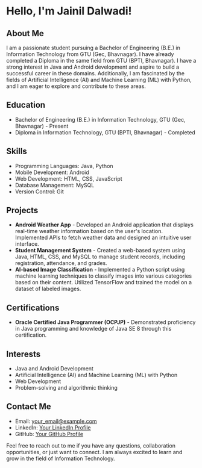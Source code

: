 # Hello, I'm Jainil Dalwadi!

## About Me
I am a passionate student pursuing a Bachelor of Engineering (B.E.) in Information Technology from GTU (Gec, Bhavnagar). I have already completed a Diploma in the same field from GTU (BPTI, Bhavnagar). I have a strong interest in Java and Android development and aspire to build a successful career in these domains. Additionally, I am fascinated by the fields of Artificial Intelligence (AI) and Machine Learning (ML) with Python, and I am eager to explore and contribute to these areas.

## Education
- Bachelor of Engineering (B.E.) in Information Technology, GTU (Gec, Bhavnagar) - Present
- Diploma in Information Technology, GTU (BPTI, Bhavnagar) - Completed

## Skills
- Programming Languages: Java, Python
- Mobile Development: Android
- Web Development: HTML, CSS, JavaScript
- Database Management: MySQL
- Version Control: Git

## Projects
- **Android Weather App** - Developed an Android application that displays real-time weather information based on the user's location. Implemented APIs to fetch weather data and designed an intuitive user interface.
- **Student Management System** - Created a web-based system using Java, HTML, CSS, and MySQL to manage student records, including registration, attendance, and grades.
- **AI-based Image Classification** - Implemented a Python script using machine learning techniques to classify images into various categories based on their content. Utilized TensorFlow and trained the model on a dataset of labeled images.

## Certifications
- **Oracle Certified Java Programmer (OCPJP)** - Demonstrated proficiency in Java programming and knowledge of Java SE 8 through this certification.

## Interests
- Java and Android Development
- Artificial Intelligence (AI) and Machine Learning (ML) with Python
- Web Development
- Problem-solving and algorithmic thinking

## Contact Me
- Email: [your_email@example.com](mailto:your_email@example.com)
- LinkedIn: [Your LinkedIn Profile](https://www.linkedin.com/in/your-profile)
- GitHub: [Your GitHub Profile](https://github.com/your-username)

Feel free to reach out to me if you have any questions, collaboration opportunities, or just want to connect. I am always excited to learn and grow in the field of Information Technology.

<!--
**jainil30/jainil30** is a ✨ _special_ ✨ repository because its `README.md` (this file) appears on your GitHub profile.

Here are some ideas to get you started:

- 🔭 I’m currently working on ...
- 🌱 I’m currently learning ...
- 👯 I’m looking to collaborate on ...
- 🤔 I’m looking for help with ...
- 💬 Ask me about ...
- 📫 How to reach me: ...
- 😄 Pronouns: ...
- ⚡ Fun fact: ...
-->
